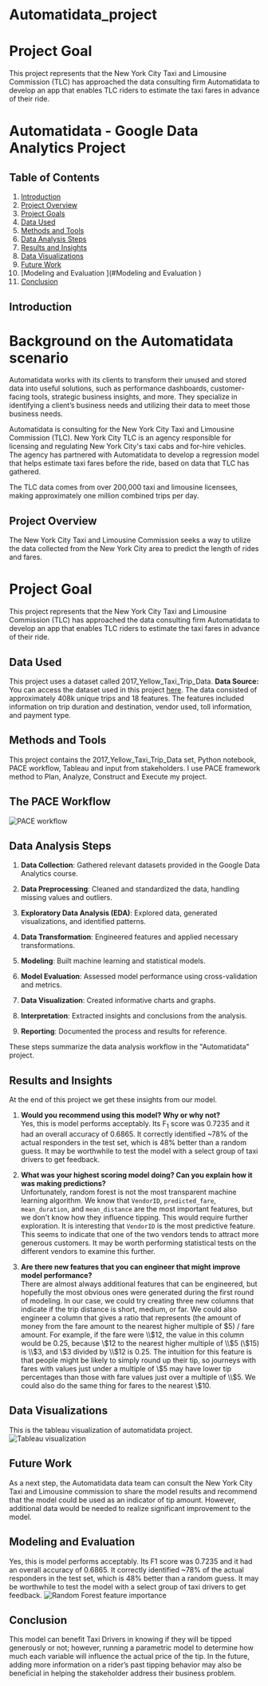 # Automatidata_project
# Project Goal
This project represents that the New York City Taxi and Limousine Commission (TLC) has approached the data consulting firm Automatidata to develop an app that enables TLC riders to estimate the taxi fares in advance of their ride.

# Automatidata - Google Data Analytics Project
Table of Contents
-----------------
1. [Introduction](#introduction)
2. [Project Overview](#project-overview)
3. [Project Goals](#project-goals)
4. [Data Used](#data-used)
5. [Methods and Tools](#methods-and-tools)
6. [Data Analysis Steps](#data-analysis-steps)
7. [Results and Insights](#results-and-insights)
8. [Data Visualizations](#data-visualizations)
9. [Future Work](#future-work)
10. [Modeling and Evaluation ](#Modeling and Evaluation )
11. [Conclusion](#Conclusion)

## Introduction
# Background on the Automatidata scenario
Automatidata works with its clients to transform their unused and stored data into useful solutions, such as performance dashboards, customer-facing tools, strategic business insights, and more. They specialize in identifying a client’s business needs and utilizing their data to meet those business needs. 

Automatidata is consulting for the New York City Taxi and Limousine Commission (TLC). New York City TLC is an agency responsible for licensing and regulating New York City's taxi cabs and for-hire vehicles. The agency has partnered with Automatidata to develop a regression model that helps estimate taxi fares before the ride, based on data that TLC has gathered. 

The TLC data comes from over 200,000 taxi and limousine licensees, making approximately one million combined trips per day. 

## Project Overview

The New York City Taxi and Limousine Commission seeks a way to utilize the data collected
from the New York City area to predict the length of rides and fares.

# Project Goal
This project represents that the New York City Taxi and Limousine Commission (TLC) has approached the data consulting firm Automatidata to develop an app that enables TLC riders to estimate the taxi fares in advance of their ride.

## Data Used

This project uses a dataset called 2017_Yellow_Taxi_Trip_Data.
**Data Source:**
You can access the dataset used in this project [here](https://www.nyc.gov/site/tlc/about/data.page#).
The data consisted of approximately 408k unique trips and 18 features. The features included information on trip duration and destination, vendor used, toll information, and payment type.

## Methods and Tools

This project contains the 2017_Yellow_Taxi_Trip_Data set, Python notebook, PACE workflow, Tableau and input from stakeholders.
I use PACE framework method to Plan, Analyze, Construct and Execute my project.
## The PACE Workflow
![PACE workflow](https://github.com/fatima526/Automatidata_project/blob/main/Screenshot%20(8).png?raw=true)

## Data Analysis Steps

1. **Data Collection**: Gathered relevant datasets provided in the Google Data Analytics course.

2. **Data Preprocessing**: Cleaned and standardized the data, handling missing values and outliers.

3. **Exploratory Data Analysis (EDA)**: Explored data, generated visualizations, and identified patterns.

4. **Data Transformation**: Engineered features and applied necessary transformations.

5. **Modeling**: Built machine learning and statistical models.

6. **Model Evaluation**: Assessed model performance using cross-validation and metrics.

7. **Data Visualization**: Created informative charts and graphs.

8. **Interpretation**: Extracted insights and conclusions from the analysis.

9. **Reporting**: Documented the process and results for reference.

These steps summarize the data analysis workflow in the "Automatidata" project.


## Results and Insights

At the end of this project we get these insights from our model.
1. **Would you recommend using this model? Why or why not?**  
Yes, this is model performs acceptably. Its F<sub>1</sub> score was 0.7235 and it had an overall accuracy of 0.6865. It correctly identified ~78% of the actual responders in the test set, which is 48% better than a random guess. It may be worthwhile to test the model with a select group of taxi drivers to get feedback.

2. **What was your highest scoring model doing? Can you explain how it was making predictions?**   
Unfortunately, random forest is not the most transparent machine learning algorithm. We know that `VendorID`, `predicted_fare`, `mean_duration`, and `mean_distance` are the most important features, but we don't know how they influence tipping. This would require further exploration. It is interesting that `VendorID` is the most predictive feature. This seems to indicate that one of the two vendors tends to attract more generous customers. It may be worth performing statistical tests on the different vendors to examine this further.

3. **Are there new features that you can engineer that might improve model performance?**   
There are almost always additional features that can be engineered, but hopefully the most obvious ones were generated during the first round of modeling. In our case, we could try creating three new columns that indicate if the trip distance is short, medium, or far. We could also engineer a column that gives a ratio that represents (the amount of money from the fare amount to the nearest higher multiple of $5) / fare amount. For example, if the fare were \\$12, the value in this column would be 0.25, because \\$12 to the nearest higher multiple of \\$5 (\\$15) is \\$3, and \\$3 divided by \\$12 is 0.25. The intuition for this feature is that people might be likely to simply round up their tip, so journeys with fares with values just under a multiple of \\$5 may have lower tip percentages than those with fare values just over a multiple of \\$5. We could also do the same thing for fares to the nearest \\$10.


## Data Visualizations

This is the tableau visualization of automatidata project.
![Tableau visualization](https://github.com/fatima526/Automatidata_project/blob/main/Tableau%20visualization.png?raw=true)

## Future Work

As a next step, the Automatidata data team can consult the New York City Taxi and Limousine commission to share the model results and recommend that the model could be used as an indicator of tip amount. However, additional data would be needed to realize significant improvement to the model.

## Modeling and Evaluation 
Yes, this is model performs acceptably. Its F1 score was 0.7235 and it had an overall accuracy of 0.6865. It correctly identified ~78% of the actual responders in the test set, which is 48% better than a random guess. It may be worthwhile to test the model with a select group of taxi drivers to get feedback.
![Random Forest feature importance](https://github.com/fatima526/Automatidata_project/blob/main/Feature%20importance.png?raw=true)

## Conclusion
This model can benefit Taxi Drivers in knowing if they will be tipped generously or not; however, running a parametric model to determine how much each variable will influence the actual price of the tip. In the future, adding more information on a rider’s past tipping behavior may also be beneficial in helping the stakeholder address their business problem. 


